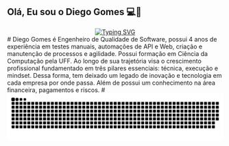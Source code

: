 ## Olá, Eu sou o Diego Gomes :computer::tea:
<div align="center">
 <a href="https://git.io/typing-svg">
   <img src="https://readme-typing-svg.demolab.com?font=Fira+Code&weight=500&size=22&pause=1000&color=4493F8&width=435&lines=Welcome+to+my+profile!" alt="Typing SVG" />
 </a>
</div>
#
Diego Gomes é Engenheiro de Qualidade de Software, possui 4 anos de experiência em testes manuais, automações de API e Web, criação e manutenção de processos e agilidade. Possui formação em Ciência da Computação pela UFF.
Ao longo de sua trajetória visa o crescimento profissional fundamentado em três pilares essenciais: técnica, execução e mindset. Dessa forma, tem  deixado um legado de inovação e tecnologia em cada empresa por onde passa. 
Além de possui um conhecimento na área financeira, pagamentos e riscos.
#

<picture align="center">
  <source media="(prefers-color-scheme: dark)" srcset="https://raw.githubusercontent.com/mari4souza/mari4souza/output/github-contribution-grid-snake-dark.svg">
  <source media="(prefers-color-scheme: light)" srcset="https://raw.githubusercontent.com/mari4souza/mari4souza/output/github-contribution-grid-snake-dark.svg">
  <img align="center" alt="github contribution grid snake animation" src="https://raw.githubusercontent.com/mari4souza/mari4souza/output/github-contribution-grid-snake.svg">
</picture>

<!--
**Diegoindio/Diegoindio** is a ✨ _special_ ✨ repository because its `README.md` (this file) appears on your GitHub profile.

#

<p align="center">Estudante de Análise e Desenvolvimento de Sistemas na Faculdade de Engenharia de Sorocaba. Atualmente trabalho com Go e estudo Java paralelamente.
Estou constantemente atualizando meus conhecimentos e buscando novos desafios na área de tecnologia. Tenho paixão por aprender e aplicar esses conhecimentos para criar soluções inovadoras.
  
#
Here are some ideas to get you started:

- 🔭 I’m currently working on ...
- 🌱 I’m currently learning ...
- 👯 I’m looking to collaborate on ...
- 🤔 I’m looking for help with ...
- 💬 Ask me about ...
- 📫 How to reach me: ...
- 😄 Pronouns: ...
- ⚡ Fun fact: ...
-->
